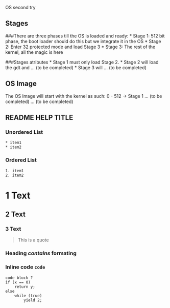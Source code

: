 OS second try

Stages
--------------------------------------------------------------------------------
###There are three phases till the OS is loaded and ready:
	* Stage 1: 512 bit phase, the boot loader should do this but we integrate it
				in the OS
	* Stage 2: Enter 32 protected mode and load Stage 3
	* Stage 3: The rest of the kernel, all the magic is here

###Stages atributes
	* Stage 1 must only load Stage 2.
	* Stage 2 will load the gdt and ... (to be completed)
	* Stage 3 will ... (to be completed)

OS Image
--------------------------------------------------------------------------------
The OS Image will start with the kernel as such:
	0 - 512 -> Stage 1
	... (to be completed)
	... (to be completed)


README HELP TITLE
--------------------------------------------------------------------------------
### Unordered List
	* item1
	* item2
### Ordered List
	1. item1
	2. item2

# 1 Text
## 2 Text
### 3 Text

> This is a quote 

### Heading *contains* **formating**

### Inline code `code`
	code block ? 
	if (x == 0)
		return y;
	else 
		while (true)
			yield 2;